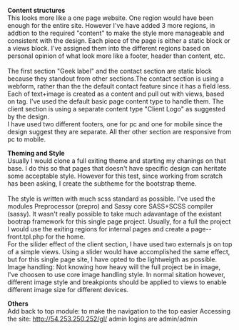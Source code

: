 <b> Content structures</b></br>
This looks more like a one page website. One region would have been enough for the entire site. However I've have added 3 more regions, in addtion to the required "content" to make the style more manageable and consistent with the design.
Each piece of the page is either a static block or a views block. I've assigned them into the different
regions based on personal opinion of what look more like a footer, header than content, etc.
</br></br>
The first section "Geek label" and the contact section are static block because they standout from other sections.The contact section is using a webform, rather than the the default contact feature since it has a field less. </br> Each of text+image is created as a content and pull out with views, based on tag. I've used the default basic page content type to handle them. The client section is using a separate content type "Client Logo" as suggested by the design.</br>I have used two different footers, one for pc and one for mobile since the design suggest they are separate. All ther other section are responsive from pc to mobile.

<b> Theming and Style</b></br>
Usually I would clone a full exiting theme and starting my chanings on that base. I do this so that pages that doesn't have specific design can heritate some acceptable style. However for this test, since working from scratch has been asking, I create the subtheme for the bootstrap theme.
</br></br>
The style is written with much scss standard as possible.
I've used the modules Preprocessor (prepro) and Sassy core SASS+SCSS compiler (sassy).
It wasn't really possible to take much adavantage of the existant bootrap framework for this single page project. Usually, for a full the project I would use the exiting regions for internal pages and create a page--front.tpl.php for the home.</br>
For the silider effect of the client section, I have used two externals js on top of a simple views. Using a slider would have accomplished the same effect, but for this single page site, I have opted to tbe lightweigth as possible.
</b></br>
Image handling: Not knowing how heavy will the full project be in image, I've choosen to use core image handling style.
In normal sitation however, different image style and breakpionts should be applied to views to enable different image size for different devices.

<b>Others</b></br>
Add back to top module: to make the navigation to the top easier
Accessing the site: http://54.253.250.252/gl/ admin logins are admin/admin
